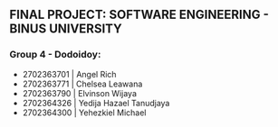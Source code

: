 ## **FINAL PROJECT: SOFTWARE ENGINEERING - BINUS UNIVERSITY**

### **Group 4 - Dodoidoy:**

- 2702363701 | Angel Rich
- 2702363771 | Chelsea Leawana
- 2702363790 | Elvinson Wijaya
- 2702364326 | Yedija Hazael Tanudjaya
- 2702364300 | Yehezkiel Michael

